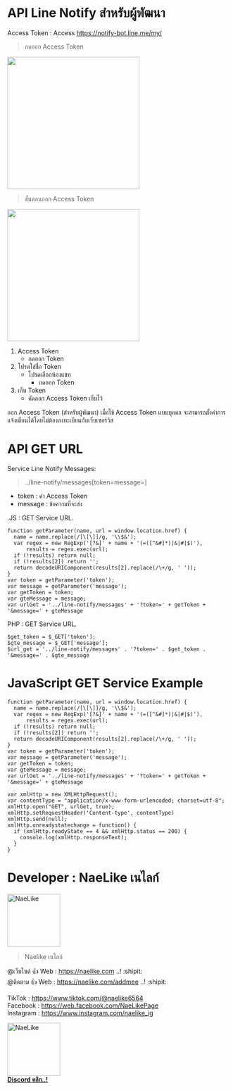 # API Line Notify สำหรับผู้พัฒนา

Access Token : Access <https://notify-bot.line.me/my/>

> กดออก Access Token
<img src="http://img.in.th/images/dd97af925489ef681a30c86206e09b72.png" width="300" alt="">

> ขั้นตอนออก Access Token
<img src="http://img.in.th/images/05243311f1e21999f122941da036d0d3.png" width="300" alt="">

1. Access Token
   - กดออก Token
2. โปรดใส่ชื่อ Token
   - โปรดเลือกห้องแชท
     - กดออก Token
3. เก็บ Token
   - คัดลอก Access Token เก็บไว้

ออก Access Token (สำหรับผู้พัฒนา)
เมื่อใช้ Access Token แบบบุคคล จะสามารถตั้งค่าการแจ้งเตือนได้โดยไม่ต้องลงทะเบียนกับเว็บเซอร์วิส

# API GET URL

Service Line Notify Messages:
> ../line-notify/messages[token=message=]
- token : ค่า Access Token
- message : ข้อความที่จะส่ง

.JS : GET Service URL.
```
function getParameter(name, url = window.location.href) {
  name = name.replace(/[\[\]]/g, '\\$&');
  var regex = new RegExp('[?&]' + name + '(=([^&#]*)|&|#|$)'),
      results = regex.exec(url);
  if (!results) return null;
  if (!results[2]) return '';
  return decodeURIComponent(results[2].replace(/\+/g, ' '));
}
var token = getParameter('token');
var message = getParameter('message');
var getToken = token;
var gteMessage = message;
var urlGet = '../line-notify/messages' + '?token=' + getToken + '&message=' + gteMessage
```
PHP : GET Service URL.
```
$get_token = $_GET['token'];
$gte_message = $_GET['message'];
$url_get = '../line-notify/messages' . '?token=' . $get_token . '&message=' . $gte_message
```

# JavaScript GET Service Example 
```
function getParameter(name, url = window.location.href) {
  name = name.replace(/[\[\]]/g, '\\$&');
  var regex = new RegExp('[?&]' + name + '(=([^&#]*)|&|#|$)'),
      results = regex.exec(url);
  if (!results) return null;
  if (!results[2]) return '';
  return decodeURIComponent(results[2].replace(/\+/g, ' '));
}
var token = getParameter('token');
var message = getParameter('message');
var getToken = token;
var gteMessage = message;
var urlGet = '../line-notify/messages' + '?token=' + getToken + '&message=' + gteMessage
```
```
var xmlHttp = new XMLHttpRequest();
var contentType = "application/x-www-form-urlencoded; charset=utf-8";
xmlHttp.open("GET", urlGet, true);
xmlHttp.setRequestHeader('Content-type', contentType)
xmlHttp.send(null);
xmlHttp.onreadystatechange = function() {
  if (xmlHttp.readyState == 4 && xmlHttp.status == 200) {
    console.log(xmlHttp.responseText);
  }
}
```

# Developer : NaeLike เนไลก์

<img class="rounded" src="https://scontent.fbkk12-3.fna.fbcdn.net/v/t1.6435-9/93648333_2588074381407604_1819990862671642624_n.jpg?_nc_cat=102&ccb=1-3&_nc_sid=174925&_nc_eui2=AeGvj3gumsyFQcl_39H8pkjjbBdlahhHOn1sF2VqGEc6fYLe7hnYUzwg9OPQDcxWJ3z0vVRlB0B_wVEX802AGAG4&_nc_ohc=SRG6pWJpWfUAX_kDBPe&tn=R6D5PJFBEcu5wgN6&_nc_ht=scontent.fbkk12-3.fna&oh=8748b4bbb487aa8fe58ba820af103300&oe=60F783E6" width="120" alt="NaeLike"> 

> Naelike เนไลก์

@เว็บไซต์ :+1: Web :  <https://naelike.com> ..! :shipit:
<br>
@ติดตาม :+1: Web :  <https://naelike.com/addmee> ..! :shipit:

TikTok :  <https://www.tiktok.com/@naelike6564>
<br>
Facebook :  <https://web.facebook.com/NaeLikePage>
<br>
Instagram :  <https://www.instagram.com/naelike_ig>
<br>


<a href="https://link.ckpzmc.xyz/dispnae"> 
   <img class="rounded" src="https://i.pinimg.com/originals/1a/9a/f1/1a9af177bdcd0bd93568e59bb7600cbe.png" width="120" alt="NaeLike"> 
   </br>
   <b class="fs-12">Discord คลิก..!</b> 
</a>
